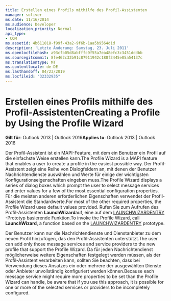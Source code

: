 ```yaml
---
title: Erstellen eines Profils mithilfe des Profil-Assistenten
manager: soliver
ms.date: 11/16/2014
ms.audience: Developer
localization_priority: Normal
api_type:
- COM
ms.assetid: 4b611818-f99f-43a2-9f6b-1aa5b9564d1d
description: 'Letzte Änderung: Samstag, 23. Juli 2011'
ms.openlocfilehash: a93cfb05d8abfffc9f55a7ea48efc3c3451dddbb
ms.sourcegitcommit: 8fe462c32b91c87911942c188f3445e85a54137c
ms.translationtype: MT
ms.contentlocale: de-DE
ms.lasthandoff: 04/23/2019
ms.locfileid: "32332935"
---
```

# <a name="creating-a-profile-by-using-the-profile-wizard"></a><span data-ttu-id="94acd-103">Erstellen eines Profils mithilfe des Profil-Assistenten</span><span class="sxs-lookup"><span data-stu-id="94acd-103">Creating a Profile by Using the Profile Wizard</span></span>

  
  
<span data-ttu-id="94acd-104">**Gilt für**: Outlook 2013 | Outlook 2016</span><span class="sxs-lookup"><span data-stu-id="94acd-104">**Applies to**: Outlook 2013 | Outlook 2016</span></span> 
  
<span data-ttu-id="94acd-105">Der Profil-Assistent ist ein MAPI-Feature, mit dem ein Benutzer ein Profil auf die einfachste Weise erstellen kann.</span><span class="sxs-lookup"><span data-stu-id="94acd-105">The Profile Wizard is a MAPI feature that enables a user to create a profile in the easiest possible way.</span></span> <span data-ttu-id="94acd-106">Der Profil-Assistent zeigt eine Reihe von Dialogfeldern an, mit denen der Benutzer Nachrichtendienste auswählen und Werte für einige der wichtigsten Konfigurationseigenschaften eingeben muss.</span><span class="sxs-lookup"><span data-stu-id="94acd-106">The Profile Wizard displays a series of dialog boxes which prompt the user to select message services and enter values for a few of the most essential configuration properties.</span></span> <span data-ttu-id="94acd-107">Für die meisten anderen erforderlichen Eigenschaften verwendet der Profil-Assistent die Standardwerte.</span><span class="sxs-lookup"><span data-stu-id="94acd-107">For most of the other required properties, the Profile Wizard uses default values provided.</span></span> <span data-ttu-id="94acd-108">Rufen Sie zum Aufrufen des Profil-Assistenten **LaunchWizard**auf, eine auf dem [LAUNCHWIZARDENTRY](launchwizardentry.md) -Prototyp basierende Funktion.</span><span class="sxs-lookup"><span data-stu-id="94acd-108">To invoke the Profile Wizard, call **LaunchWizard**, a function based on the [LAUNCHWIZARDENTRY](launchwizardentry.md) prototype.</span></span> 
  
<span data-ttu-id="94acd-109">Der Benutzer kann nur die Nachrichtendienste und Dienstanbieter zu dem neuen Profil hinzufügen, das den Profil-Assistenten unterstützt.</span><span class="sxs-lookup"><span data-stu-id="94acd-109">The user can add only those message services and service providers to the new profile that support the Profile Wizard.</span></span> <span data-ttu-id="94acd-110">Da für jeden Nachrichtendienst möglicherweise weitere Eigenschaften festgelegt werden müssen, als der Profil-Assistent verarbeiten kann, sollten Sie beachten, dass bei Verwendung dieses Ansatzes ein oder mehrere der ausgewählten Dienste oder Anbieter unvollständig konfiguriert werden können.</span><span class="sxs-lookup"><span data-stu-id="94acd-110">Because each message service might require more properties to be set than the Profile Wizard can handle, be aware that if you use this approach, it is possible for one or more of the selected services or providers to be incompletely configured.</span></span>
  

